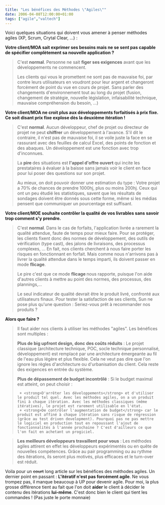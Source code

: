 ```yaml
---
title: "Les bénéfices des Méthodes \"Agiles\""
date: 2006-04-08T12:00:00+01:00
tags: ["agile","valtech"]
---
```


Voici quelques situations qui doivent vous amener à penser méthodes agiles (XP, Scrum, Crytal Clear, ...) :

<strong>Votre client/MOA sait exprimer ses besoins mais ne se sent pas capable de spécifier complètement sa nouvelle application ?</strong>
<blockquote>C'est <strong>normal</strong>. Personne ne sait <strong>figer ses exigences</strong> avant que les développements ne commencent.

Les clients qui vous le promettent ne sont pas de mauvaise foi, par contre leurs utilisateurs en voudront pour leur argent et changeront forcément de point du vue en cours de projet. Sans parler des changements d'environnement tout au long du projet (fusion, changement de stratégie, nouvelle législation, infaisabilité technique, mauvaise compréhension du besoin, ...)</blockquote>

<strong>Votre client/MOA ne croit plus aux développements forfaitisés à prix fixe. Ce soit disant prix fixe explose dès la deuxième itération !
</strong>
<blockquote>C'est <strong>normal</strong>. Aucun développeur, chef de projet ou directeur de projet ne peut <strong>chiffrer</strong> un développement à l'avance. S'il dit le contraire, il n'est pas de mauvaise foi, il se voile juste la face en se rassurant avec des feuilles de calcul Excel, des points de fonction et des abaques. Un développement est une fonction avec trop d'inconnues.

La <strong>pire </strong>des situations est <strong>l'appel d'offre ouvert </strong>qui incite les prestataires à évaluer à la baisse sans jamais voir le client en face pour lui poser des questions sur son projet.

Au mieux, on doit pouvoir donner une estimation du type : Votre projet a 70% de chances de prendre 1000hj, plus ou moins 200hj. Ceux qui ont un peu étudié les statistiques, savent que les résultats de sondages doivent être donnés sous cette forme, même si les médias pensent que communiquer un pourcentage est suffisant.</blockquote>
<strong>Votre client/MOE souhaite contrôler la qualité de vos livrables sans savoir trop comment s'y prendre.</strong>
<blockquote>C'est <strong>normal</strong>. Dans le cas de forfaits, l'application livrée a rarement la qualité attendue, faute de temps pour mieux faire. Pour se protéger, les clients fixent donc des normes de développement, des outils de vérification (type cast), des jalons de livraisons, des processus complexes, ...
En fait, nos clients cherchent à nous faire porter les risques en fonctionnant en forfait. Mais comme nous n'arrivons pas à livrer la qualité attendue dans le temps imparti, ils doivent passer en mode <strong>flicage</strong>.

Le pire c'est que ce mode <strong>flicage </strong>nous rapporte, puisque l'on aide d'autres clients à mettre au point des normes, des processus, des plannings,...

Le seul indicateur de qualité devrait être le produit livré, confronté aux utilisateurs finaux. Pour tester la satisfaction de ses clients, Sun ne pose plus qu'une question : Seriez-vous prêt à recommander nos produits ?</blockquote>
<strong>Alors que faire ? </strong>
<blockquote>Il faut aider nos clients à utiliser les méthodes "agiles". Les bénéfices sont multiples :

<strong>Plus de big upfront design, donc </strong><strong>des coûts réduits</strong> : Le projet classique (architecture technique, POC, socle technique personnalisé, développement) est remplacé par une architecture émergeante au fil de l'eau plus légère et plus flexible. Cela ne veut pas dire que l'on ignore les règles d'architecture ou d'urbanisation du client. Cela reste des exigences en entrée du système.

<strong>Plus de dépassement de budget incontrôlé</strong> : Si le budget maximal est atteint, on peut choisir :

	 + <strong>D'arrêter les développements</strong> et d'utiliser le produit tel quel. Avec les méthodes agiles, on a un produit fini à chaque itération. Avec les méthodes classiques (même itératives), le projet est rarement utilisable en l'état.
	 + <strong>De contrôler l'augmentation de budget</strong> car le produit est affiné à chaque itération sans risque de régression (grâce au test driven development). Pourquoi pas ne pas mettre le logiciel en production tout en repoussant l'ajout de fonctionnalités à l'année prochaine ? C'est d'ailleurs ce que l'on fait en achetant un progiciel.

</blockquote>
<blockquote><strong>Les meilleurs développeurs travaillent pour vous</strong> : Les méthodes agiles attirent en effet les développeurs expérimentés ou en quête de nouvelles compétences. Grâce au pair programming ou au rythme des itérations, ils seront plus motivés, plus efficaces et le turn-over est réduit.</blockquote>
Voila pour un <strike>court</strike> long article sur les bénéfices des méthodes agiles. Un dernier point en passant : <strong>L'itératif n'est pas forcément agile</strong>. Ne vous trompez pas, il manque beaucoup à UP pour devenir agile. Pour moi, la plus grosse différence tient au fait que l'on doit <strong>aider </strong>le client à décider le contenu des itérations <strong>lui-même</strong>. C'est donc bien le client qui tient les commandes ! (Pas juste le porte monnaie)
